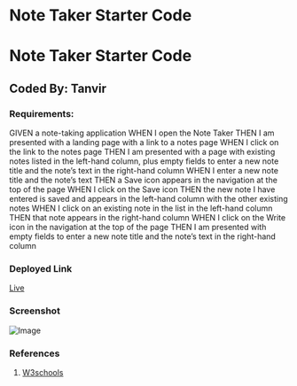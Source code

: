 # Note Taker Starter Code
# Note Taker Starter Code

## Coded By: Tanvir

### Requirements:

GIVEN a note-taking application
WHEN I open the Note Taker
THEN I am presented with a landing page with a link to a notes page
WHEN I click on the link to the notes page
THEN I am presented with a page with existing notes listed in the left-hand column, plus empty fields to enter a new note title and the note’s text in the right-hand column
WHEN I enter a new note title and the note’s text
THEN a Save icon appears in the navigation at the top of the page
WHEN I click on the Save icon
THEN the new note I have entered is saved and appears in the left-hand column with the other existing notes
WHEN I click on an existing note in the list in the left-hand column
THEN that note appears in the right-hand column
WHEN I click on the Write icon in the navigation at the top of the page
THEN I am presented with empty fields to enter a new note title and the note’s text in the right-hand column

### Deployed Link
[Live](https://peaceful-peak-42959.herokuapp.com/)


### Screenshot

![Image](https://github.com/Tanvirpi/Note_Taker/blob/main/assets/Screenshot.png)


### References
1. [W3schools](https://www.w3schools.com/)
